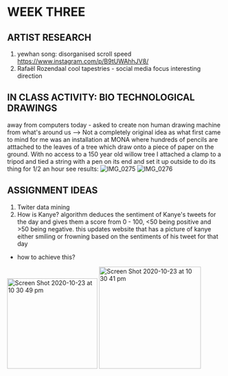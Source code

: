 # WEEK THREE 
## ARTIST RESEARCH
1. yewhan song: disorganised scroll speed
https://www.instagram.com/p/B9tUWAhhJV8/
2. Rafaël Rozendaal
cool tapestries - social media focus interesting direction
## IN CLASS ACTIVITY: BIO TECHNOLOGICAL DRAWINGS 
away from computers today - asked to create non human drawing machine from what's around us --> Not a completely original idea as what first came to mind for me was an installation at MONA where hundreds of pencils are atttached to the leaves of a tree which draw onto a piece of paper on the ground. With no access to a 150 year old willow tree I attached a clamp to a tripod and tied a string with a pen on its end and set it up outside to do its thing for 1/2 an hour see results: 
![IMG_0275](https://user-images.githubusercontent.com/68723190/96997169-f9711d80-157c-11eb-94f0-5ab2113b755d.JPG)
![IMG_0276](https://user-images.githubusercontent.com/68723190/96997181-ffff9500-157c-11eb-90ae-5bc34f3eb6ac.JPG)
## ASSIGNMENT IDEAS 
1. Twiter data mining
2. How is Kanye? algorithm deduces the sentiment of Kanye's tweets for the day and gives them a score from 0 - 100, <50 being positive and >50 being negative. this updates website that has a picture of kanye either smiling or frowning based on the sentiments of his tweet for that day 
- how to achieve this? 
<img width="210" alt="Screen Shot 2020-10-23 at 10 30 49 pm" src="https://user-images.githubusercontent.com/68723190/96998601-71404780-157f-11eb-8e81-8ab7e257fd7d.png">
<img width="237" alt="Screen Shot 2020-10-23 at 10 30 41 pm" src="https://user-images.githubusercontent.com/68723190/96998622-7dc4a000-157f-11eb-9465-4ffe13ab12b0.png">

